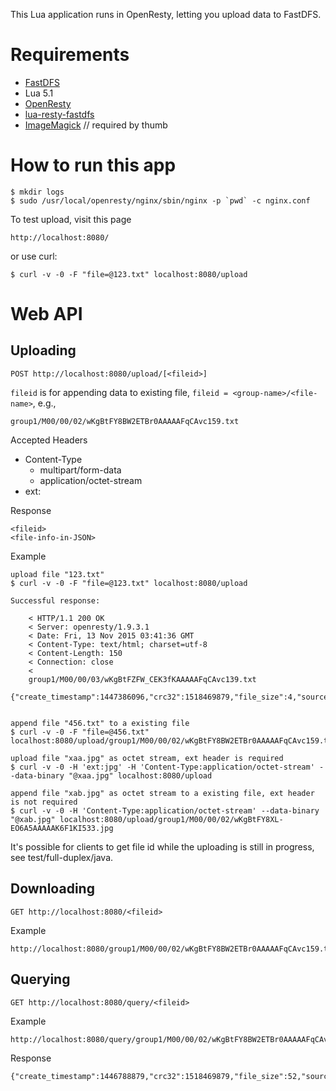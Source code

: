This Lua application runs in OpenResty, letting you upload data to FastDFS.


# Requirements

* [FastDFS](https://github.com/happyfish100/fastdfs)
* Lua 5.1
* [OpenResty](https://openresty.org/)
* [lua-resty-fastdfs](https://github.com/panzy/lua-resty-fastdfs)
* [ImageMagick](https://github.com/leafo/magick) // required by thumb


# How to run this app

    $ mkdir logs
    $ sudo /usr/local/openresty/nginx/sbin/nginx -p `pwd` -c nginx.conf


To test upload, visit this page

    http://localhost:8080/

or use curl:

    $ curl -v -0 -F "file=@123.txt" localhost:8080/upload


# Web API

## Uploading

    POST http://localhost:8080/upload/[<fileid>]

`fileid` is for appending data to existing file,
`fileid = <group-name>/<file-name>`, e.g., 

    group1/M00/00/02/wKgBtFY8BW2ETBr0AAAAAFqCAvc159.txt

Accepted Headers

* Content-Type
    - multipart/form-data
    - application/octet-stream
* ext:<file-extension>

Response

    <fileid>
    <file-info-in-JSON>

Example

    upload file "123.txt"
    $ curl -v -0 -F "file=@123.txt" localhost:8080/upload

    Successful response:

        < HTTP/1.1 200 OK
        < Server: openresty/1.9.3.1
        < Date: Fri, 13 Nov 2015 03:41:36 GMT
        < Content-Type: text/html; charset=utf-8
        < Content-Length: 150
        < Connection: close
        <
        group1/M00/00/03/wKgBtFZFW_CEK3fKAAAAAFqCAvc139.txt
        {"create_timestamp":1447386096,"crc32":1518469879,"file_size":4,"source_ip_addr":"192.168.1.180"}


    append file "456.txt" to a existing file
    $ curl -v -0 -F "file=@456.txt" localhost:8080/upload/group1/M00/00/02/wKgBtFY8BW2ETBr0AAAAAFqCAvc159.txt

    upload file "xaa.jpg" as octet stream, ext header is required
    $ curl -v -0 -H 'ext:jpg' -H 'Content-Type:application/octet-stream' --data-binary "@xaa.jpg" localhost:8080/upload

    append file "xab.jpg" as octet stream to a existing file, ext header is not required
    $ curl -v -0 -H 'Content-Type:application/octet-stream' --data-binary "@xab.jpg" localhost:8080/upload/group1/M00/00/02/wKgBtFY8XL-EO6A5AAAAAK6F1KI533.jpg


It's possible for clients to get file id while the uploading is still in progress, see test/full-duplex/java.


## Downloading

    GET http://localhost:8080/<fileid>

Example

    http://localhost:8080/group1/M00/00/02/wKgBtFY8BW2ETBr0AAAAAFqCAvc159.txt


## Querying


    GET http://localhost:8080/query/<fileid>

Example

    http://localhost:8080/query/group1/M00/00/02/wKgBtFY8BW2ETBr0AAAAAFqCAvc159.txt

Response

    {"create_timestamp":1446788879,"crc32":1518469879,"file_size":52,"source_ip_addr":"192.168.1.180"}


